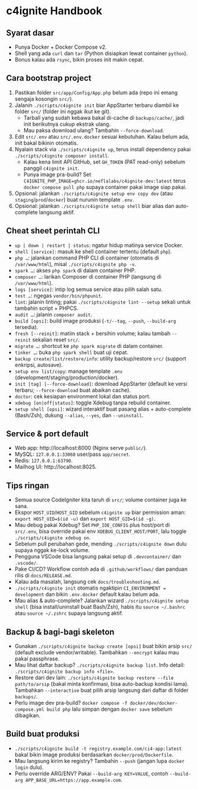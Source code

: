 # c4ignite Handbook

## Syarat dasar
- Punya Docker + Docker Compose v2.
- Shell yang ada `curl` dan `tar` (Python disiapkan lewat container `python`).
- Bonus kalau ada `rsync`, bikin proses init makin cepat.

## Cara bootstrap project
1. Pastikan folder `src/app/Config/App.php` belum ada (repo ini emang sengaja kosongin `src/`).
2. Jalanin `./scripts/c4ignite init` biar AppStarter terbaru diambil ke folder `src/` (folder ini nggak ikut ke git).
   - Tarball yang sudah kebawa bakal di-cache di `backups/cache/`, jadi init berikutnya cukup ekstrak ulang.
   - Mau paksa download ulang? Tambahin `--force-download`.
3. Edit `src/.env` atau `src/.env.docker` sesuai kebutuhan. Kalau belum ada, init bakal bikinin otomatis.
4. Nyalain stack via `./scripts/c4ignite up`, terus install dependency pakai `./scripts/c4ignite composer install`.
   - Kalau kena limit API GitHub, set `GH_TOKEN` (PAT read-only) sebelum panggil `c4ignite init`.
   - Punya image pra-build? Set `C4IGNITE_PHP_IMAGE=ghcr.io/neflalabs/c4ignite-dev:latest` terus `docker compose pull php` supaya container pakai image siap pakai.
5. Opsional: jalankan `./scripts/c4ignite setup env copy dev` (atau `staging`/`prod`/`docker`) buat nurunin template `.env`.
6. Opsional: jalankan `./scripts/c4ignite setup shell` biar alias dan auto-complete langsung aktif.

## Cheat sheet perintah CLI
- `up | down | restart | status`: ngatur hidup matinya service Docker.
- `shell [service]`: masuk ke shell container tertentu (default `php`).
- `php …`: jalankan command PHP CLI di container (otomatis di `/var/www/html`), misal `./scripts/c4ignite php -v`.
- `spark …`: akses `php spark` di dalam container PHP.
- `composer …`: larikan Composer di container PHP (langsung di `/var/www/html`).
- `logs [service]`: intip log semua service atau pilih salah satu.
- `test …`: ngegas `vendor/bin/phpunit`.
- `lint`: jalanin linting; pakai `./scripts/c4ignite lint --setup` sekali untuk tambahin script + PHPCS.
- `audit …`: jalanin `composer audit`.
- `build [opsi]`: build image produksi (`-t/--tag`, `--push`, `--build-arg` tersedia).
- `fresh [--reinit]`: matiin stack + bersihin volume; kalau tambah `--reinit` sekalian reset `src/`.
- `migrate …`: shortcut ke `php spark migrate` di dalam container.
- `tinker …`: buka `php spark shell` buat uji cepat.
- `backup create/list/restore/info`: utility backup/restore `src/` (support enkripsi, autosave).
- `setup env list/copy`: manage template `.env` (development/staging/production/docker).
- `init [tag] [--force-download]`: download AppStarter (default ke versi terbaru; `--force-download` buat abaikan cache).
- `doctor`: cek kesiapan environment lokal dan status port.
- `xdebug [on|off|status]`: toggle Xdebug tanpa rebuild container.
- `setup shell [opsi]`: wizard interaktif buat pasang alias + auto-complete (Bash/Zsh), dukung `--alias`, `--yes`, dan `--uninstall`.

## Service & port default
- Web app: http://localhost:8000 (Nginx serve `public/`).
- MySQL: `127.0.0.1:33060` user/pass `app/secret`.
- Redis: `127.0.0.1:63790`.
- Mailhog UI: http://localhost:8025.

## Tips ringan
- Semua source CodeIgniter kita taruh di `src/`; volume container juga ke sana.
- Ekspor `HOST_UID`/`HOST_GID` sebelum `c4ignite up` biar permission aman:  
  `export HOST_UID=$(id -u)` dan `export HOST_GID=$(id -g)`.
- Mau debug pakai Xdebug? Set `PHP_IDE_CONFIG` plus host/port di `src/.env`, bisa override pakai env `XDEBUG_CLIENT_HOST/PORT`, lalu toggle `./scripts/c4ignite xdebug on`.
- Sebelum pull perubahan gede, mending `./scripts/c4ignite down` dulu supaya nggak ke-lock volume.
- Pengguna VSCode bisa langsung pakai setup di `.devcontainer/` dan `.vscode/`.
- Pake CI/CD? Workflow contoh ada di `.github/workflows/` dan panduan rilis di `docs/RELEASE.md`.
- Kalau ada masalah, langsung cek `docs/troubleshooting.md`.
- `./scripts/c4ignite init` otomatis ngaktipin `CI_ENVIRONMENT = development` dan bikin `.env.docker` default kalau belum ada.
- Mau alias & auto-complete? Jalankan wizard `./scripts/c4ignite setup shell` (bisa install/uninstall buat Bash/Zsh), habis itu `source ~/.bashrc` atau `source ~/.zshrc` supaya langsung aktif.

## Backup & bagi-bagi skeleton
- Gunakan `./scripts/c4ignite backup create [opsi]` buat bikin arsip `src/` (default exclude vendor/writable). Tambahkan `--encrypt` kalau mau pakai passphrase.
- Mau lihat daftar backup? `./scripts/c4ignite backup list`. Info detail: `./scripts/c4ignite backup info <file>`.
- Restore dari dev lain: `./scripts/c4ignite backup restore --file path/to/arsip` (bakal minta konfirmasi, bisa auto-backup kondisi lama). Tambahkan `--interactive` buat pilih arsip langsung dari daftar di folder `backups/`.
- Perlu image dev pra-build? `docker compose -f docker/dev/docker-compose.yml build php` lalu simpan dengan `docker save` sebelum dibagikan.

## Build buat produksi
- `./scripts/c4ignite build -t registry.example.com/ci4-app:latest` bakal bikin image produksi berdasarkan `docker/prod/Dockerfile`.
- Mau langsung kirim ke registry? Tambahin `--push` (jangan lupa `docker login` dulu).
- Perlu override ARG/ENV? Pakai `--build-arg KEY=VALUE`, contoh `--build-arg APP_BASE_URL=https://app.example.com`.
